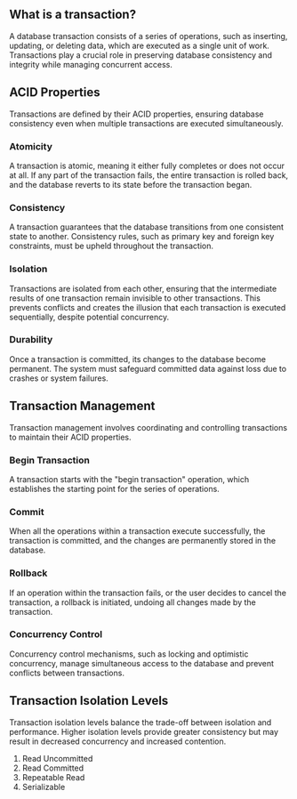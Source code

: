 ## What is a transaction?

A database transaction consists of a series of operations, such as inserting, updating, or deleting data, which are executed as a single unit of work. Transactions play a crucial role in preserving database consistency and integrity while managing concurrent access.

## ACID Properties

Transactions are defined by their ACID properties, ensuring database consistency even when multiple transactions are executed simultaneously.

### Atomicity
A transaction is atomic, meaning it either fully completes or does not occur at all. If any part of the transaction fails, the entire transaction is rolled back, and the database reverts to its state before the transaction began.
    
### Consistency
A transaction guarantees that the database transitions from one consistent state to another. Consistency rules, such as primary key and foreign key constraints, must be upheld throughout the transaction.
    
### Isolation
Transactions are isolated from each other, ensuring that the intermediate results of one transaction remain invisible to other transactions. This prevents conflicts and creates the illusion that each transaction is executed sequentially, despite potential concurrency.
    
### Durability
Once a transaction is committed, its changes to the database become permanent. The system must safeguard committed data against loss due to crashes or system failures.
    
## Transaction Management

Transaction management involves coordinating and controlling transactions to maintain their ACID properties.

### Begin Transaction
A transaction starts with the "begin transaction" operation, which establishes the starting point for the series of operations.

### Commit
When all the operations within a transaction execute successfully, the transaction is committed, and the changes are permanently stored in the database.

### Rollback
If an operation within the transaction fails, or the user decides to cancel the transaction, a rollback is initiated, undoing all changes made by the transaction.

### Concurrency Control
Concurrency control mechanisms, such as locking and optimistic concurrency, manage simultaneous access to the database and prevent conflicts between transactions.

## Transaction Isolation Levels

Transaction isolation levels balance the trade-off between isolation and performance. Higher isolation levels provide greater consistency but may result in decreased concurrency and increased contention.

1. Read Uncommitted
2. Read Committed
3. Repeatable Read
4. Serializable
